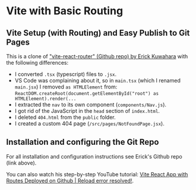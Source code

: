 # Vite with Basic Routing

## Vite Setup (with Routing) and Easy Publish to Git Pages

This is a clone of ["vite-react-router" (Github repo) by Erick Kuwahara](https://github.com/ErickKS/vite-react-router/tree/main) with the following differences:

- I converted `.tsx` (typescript) files to `.jsx`.
- VS Code was complaining about it, so in `main.tsx` (which I renamed `main.jsx`) I removed `as HTMLElement` from:
  `ReactDOM.createRoot(document.getElementById("root") as HTMLElement).render(...`
- I extracted the `nav` to its own component (`components/Nav.js`).
- I got rid of the JavaScript in the `head` section of `index.html`.
- I deleted `404.html` from the `public` folder.
- I created a custom 404 page (`/src/pages/NotFoundPage.jsx`).

## Installation and configuring the Git Repo

For all installation and configuration instructions see Erick's Github repo (link above).

You can also watch his step-by-step YouTube tutorial: [Vite React App with Routes Deployed on Github | Reload error resolved!](https://youtu.be/uEEj2c3_ydg).
